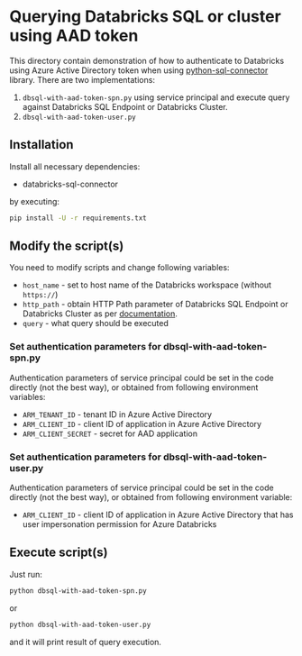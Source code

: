 # Querying Databricks SQL or cluster using AAD token

This directory contain demonstration of how to authenticate to Databricks using Azure Active Directory token when using [python-sql-connector](https://docs.databricks.com/dev-tools/python-sql-connector.html) library. There are two implementations:
1. `dbsql-with-aad-token-spn.py` using service principal and execute query against Databricks SQL Endpoint or Databricks Cluster.
2. `dbsql-with-aad-token-user.py`

## Installation

Install all necessary dependencies:
* databricks-sql-connector

by executing:

```sh
pip install -U -r requirements.txt
```

## Modify the script(s)

You need to modify scripts and change following variables:

* `host_name` - set to host name of the Databricks workspace (without `https://`)
* `http_path` - obtain HTTP Path parameter of Databricks SQL Endpoint or Databricks Cluster as per [documentation](https://docs.databricks.com/dev-tools/python-sql-connector.html#get-started).
* `query` - what query should be executed

### Set authentication parameters for dbsql-with-aad-token-spn.py

Authentication parameters of service principal could be set in the code directly (not the best way), or obtained from following environment variables:

* `ARM_TENANT_ID` - tenant ID in Azure Active Directory
* `ARM_CLIENT_ID` - client ID of application in Azure Active Directory
* `ARM_CLIENT_SECRET` - secret for AAD application

### Set authentication parameters for dbsql-with-aad-token-user.py

Authentication parameters of service principal could be set in the code directly (not the best way), or obtained from following environment variable:

* `ARM_CLIENT_ID` - client ID of application in Azure Active Directory that has user impersonation permission for Azure Databricks


## Execute script(s)

Just run:

```sh
python dbsql-with-aad-token-spn.py
```

or 

```sh
python dbsql-with-aad-token-user.py
```

and it will print result of query execution.
